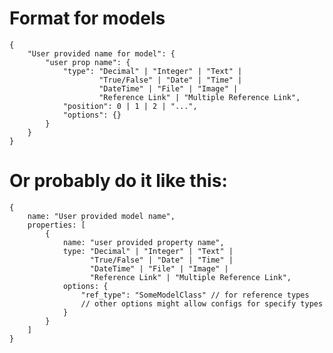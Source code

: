 # Format for models

    { 
        "User provided name for model": {
            "user prop name": {
                "type": "Decimal" | "Integer" | "Text" | 
                        "True/False" | "Date" | "Time" |
                        "DateTime" | "File" | "Image" | 
                        "Reference Link" | "Multiple Reference Link",
                "position": 0 | 1 | 2 | "...",
                "options": {}
            }
        }
    }

# Or probably do it like this:

    {
        name: "User provided model name",
        properties: [
            {
                name: "user provided property name",
                type: "Decimal" | "Integer" | "Text" | 
                      "True/False" | "Date" | "Time" |
                      "DateTime" | "File" | "Image" | 
                      "Reference Link" | "Multiple Reference Link",
                options: {
                    "ref_type": "SomeModelClass" // for reference types
                    // other options might allow configs for specify types
                }
            }
        ]
    }